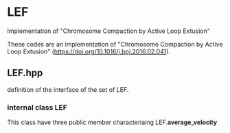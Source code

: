 # LEF
Implementation of "Chromosome Compaction by Active Loop Extusion"

These codes are an implementation of "Chromosome Compaction by Active Loop Extusion" (https://doi.org/10.1016/j.bpj.2016.02.041).

## LEF.hpp

definition of the interface of the set of LEF.

### internal class LEF

This class have three public member characteriaing LEF.<strong>average_velocity</strong>
